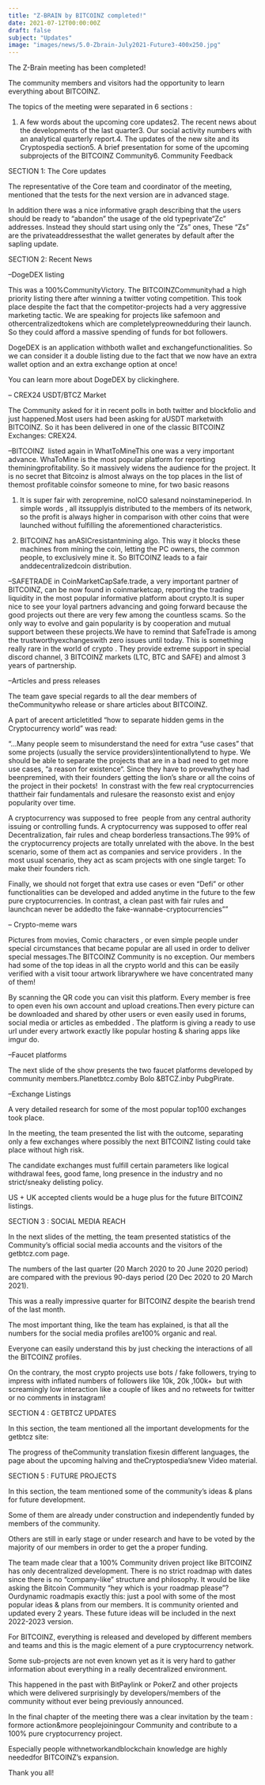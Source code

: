 ```yaml
---
title: "Z-BRAIN by BITCOINZ completed!"
date: 2021-07-12T00:00:00Z
draft: false
subject: "Updates"
image: "images/news/5.0-Zbrain-July2021-Future3-400x250.jpg"
---
```


The Z-Brain meeting has been completed!

The community members and visitors had the opportunity to learn everything about BITCOINZ.

The topics of the meeting were separated in 6 sections :

1. A few words about the upcoming core updates2. The recent news about the developments of the last quarter3. Our social activity numbers with an analytical quarterly report.4. The updates of the new site and its Cryptospedia section5. A brief presentation for some of the upcoming subprojects of the BITCOINZ Community6. Community Feedback

SECTION 1: The Core updates

The representative of the Core team and coordinator of the meeting, mentioned that the tests for the next version are in advanced stage.

In addition there was a nice informative graph describing that the users should be ready to “abandon” the usage of the old typeprivate“Zc” addresses. Instead they should start using only the “Zs” ones, These “Zs” are the privateaddressesthat the wallet generates by default after the sapling update.

SECTION 2: Recent News

–DogeDEX listing

This was a 100%CommunityVictory. The BITCOINZCommunityhad a high priority listing there after winning a twitter voting competition. This took place despite the fact that the competitor-projects had a very aggressive marketing tactic. We are speaking for projects like safemoon and othercentralizedtokens which are completelypreownedduring their launch. So they could afford a massive spending of funds for bot followers.

DogeDEX is an application withboth wallet and exchangefunctionalities. So we can consider it a double listing due to the fact that we now have an extra wallet option and an extra exchange option at once!

You can learn more about DogeDEX by clickinghere.

– CREX24 USDT/BTCZ Market

The Community asked for it in recent polls in both twitter and blockfolio and just happened.Most users had been asking for aUSDT marketwith BITCOINZ. So it has been delivered in one of the classic BITCOINZ Exchanges: CREX24.

–BITCOINZ  listed again in WhatToMineThis one was a very important advance. WhaToMine is the most popular platform for reporting theminingprofitability. So it massively widens the audience for the project. It is no secret that Bitcoinz is almost always on the top places in the list of themost profitable coinsfor someone to mine, for two basic reasons

1) It is super fair with zeropremine, noICO salesand noinstamineperiod. In simple words , all itssupplyis distributed to the members of its network, so the profit is always higher in comparison with other coins that were launched without fulfilling the aforementioned characteristics.

2) BITCOINZ has anASICresistantmining algo. This way it blocks these machines from mining the coin, letting the PC owners, the common people, to exclusively mine it. So BITCOINZ leads to a fair anddecentralizedcoin distribution.

–SAFETRADE in CoinMarketCapSafe.trade, a very important partner of BITCOINZ, can be now found in coinmarketcap, reporting the trading liquidity in the most popular informative platform about crypto.It is super nice to see your loyal partners advancing and going forward because the good projects out there are very few among the countless scams. So the only way to evolve and gain popularity is by cooperation and mutual support between these projects.We have to remind that SafeTrade is among the trustworthyexchangeswith zero issues until today. This is something really rare in the world of crypto . They provide extreme support in special discord channel, 3 BITCOINZ markets (LTC, BTC and SAFE) and almost 3 years of partnership.

–Articles and press releases

The team gave special regards to all the dear members of theCommunitywho release or share articles about BITCOINZ.

A part of arecent articletitled “how to separate hidden gems in the Cryptocurrency world” was read:

“…Many people seem to misunderstand the need for extra “use cases” that some projects (usually the service providers)intentionallytend to hype. We should be able to separate the projects that are in a bad need to get more use cases, “a reason for existence“. Since they have to provewhythey had beenpremined, with their founders getting the lion’s share or all the coins of the project in their pockets!  In constrast with the few real cryptocurrencies thattheir fair fundamentals and rulesare the reasonsto exist and enjoy popularity over time.

A cryptocurrency was supposed to free  people from any central authority issuing or controlling funds. A cryptocurrency was supposed to offer real Decentralization, fair rules and cheap borderless transactions.The 99% of the cryptocurrency projects are totally unrelated with the above. In the best scenario, some of them act as companies and service providers . In the most usual scenario, they act as scam projects with one single target: To make their founders rich.

Finally, we should not forget that extra use cases or even “Defi” or other functionalities can be developed and added anytime in the future to the few pure cryptocurrencies. In contrast, a clean past with fair rules and launchcan never be addedto the fake-wannabe-cryptocurrencies””

– Crypto-meme wars

Pictures from movies, Comic characters , or even simple people under special circumstances that became popular are all used in order to deliver special messages.The BITCOINZ Community is no exception. Our members had some of the top ideas in all the crypto world and this can be easily verified with a visit toour artwork librarywhere we have concentrated many of them!

By scanning the QR code you can visit this platform. Every member is free to open even his own account and upload creations.Then every picture can be downloaded and shared by other users or even easily used in forums, social media or articles as embedded . The platform is giving a ready to use url under every artwork exactly like popular hosting & sharing apps like imgur do.

–Faucet platforms

The next slide of the show presents the two faucet platforms developed by community members.Planetbtcz.comby Bolo &BTCZ.inby PubgPirate.

–Exchange Listings

A very detailed research for some of the most popular top100 exchanges took place.

In the meeting, the team presented the list with the outcome, separating only a few exchanges where possibly the next BITCOINZ listing could take place without high risk.

The candidate exchanges must fulfill certain parameters like logical withdrawal fees, good fame, long presence in the industry and no strict/sneaky delisting policy.

US + UK accepted clients would be a huge plus for the future BITCOINZ listings.

SECTION 3 : SOCIAL MEDIA REACH

In the next slides of the metting, the team presented statistics of the Community’s official social media accounts and the visitors of the getbtcz.com page.

The numbers of the last quarter (20 March 2020 to 20 June 2020 period)  are compared with the previous 90-days period (20 Dec 2020 to 20 March 2021).

This was a really impressive quarter for BITCOINZ despite the bearish trend of the last month.

The most important thing, like the team has explained, is that all the numbers for the social media profiles are100% organic and real.

Everyone can easily understand this by just checking the interactions of all the BITCOINZ profiles.

On the contrary, the most crypto projects use bots / fake followers, trying to impress with inflated numbers of followers like 10k, 20k ,100k+  but with screamingly low interaction like a couple of likes and no retweets for twitter or no comments in instagram!

SECTION 4 : GETBTCZ UPDATES

In this section, the team mentioned all the important developments for the getbtcz site:

The progress of theCommunity translation fixesin different languages, the page about the upcoming halving and theCryptospedia’snew Video material.

SECTION 5 : FUTURE PROJECTS

In this section, the team mentioned some of the community’s ideas & plans for future development.

Some of them are already under construction and independently funded by members of the community.

Others are still in early stage or under research and have to be voted by the majority of our members in order to get the a proper funding.

The team made clear that a 100% Community driven project like BITCOINZ has only decentralized development. There is no strict roadmap with dates since there is no “company-like” structure and philosophy. It would be like asking the Bitcoin Community “hey which is your roadmap please”? Ourdynamic roadmapis exactly this: just a pool with some of the most popular ideas & plans from our members. It is community oriented and updated every 2 years. These future ideas will be included in the next 2022-2023 version.

For BITCOINZ, everything is released and developed by different members and teams and this is the magic element of a pure cryptocurrency network.

Some sub-projects are not even known yet as it is very hard to gather information about everything in a really decentralized environment.

This happened in the past with BitPaylink or PokerZ and other projects which were delivered surprisingly by developers/members of the community without ever being previously announced.

In the final chapter of the meeting there was a clear invitation by the team : formore action&more peoplejoiningour Community and contribute to a 100% pure cryptocurrency project.

Especially people withnetworkandblockchain knowledge are highly neededfor BITCOINZ’s expansion.

Thank you all!
